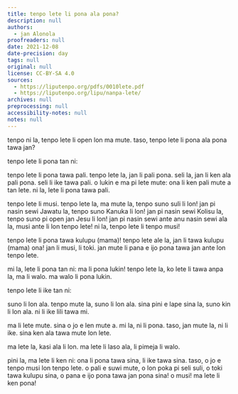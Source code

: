 ```yaml
---
title: tenpo lete li pona ala pona?
description: null
authors:
  - jan Alonola
proofreaders: null
date: 2021-12-08
date-precision: day
tags: null
original: null
license: CC-BY-SA 4.0
sources:
  - https://liputenpo.org/pdfs/0010lete.pdf
  - https://liputenpo.org/lipu/nanpa-lete/
archives: null
preprocessing: null
accessibility-notes: null
notes: null
---
```


tenpo ni la, tenpo lete li open lon ma mute. taso, tenpo lete li pona ala pona tawa jan?

tenpo lete li pona tan ni:

tenpo lete li pona tawa pali. tenpo lete la, jan li pali pona. seli la, jan li ken ala pali pona. seli li ike tawa pali. o lukin e ma pi lete mute: ona li ken pali mute a tan lete. ni la, lete li pona tawa pali.

tenpo lete li musi. tenpo lete la, ma mute la, tenpo suno suli li lon! jan pi nasin sewi Jawatu la, tenpo suno Kanuka li lon! jan pi nasin sewi Kolisu la, tenpo suno pi open jan Jesu li lon! jan pi nasin sewi ante anu nasin sewi ala la, musi ante li lon tenpo lete! ni la, tenpo lete li tenpo musi!

tenpo lete li pona tawa kulupu (mama)! tenpo lete ale la, jan li tawa kulupu (mama) ona! jan li musi, li toki. jan mute li pana e ijo pona tawa jan ante lon tenpo lete.

mi la, lete li pona tan ni: ma li pona lukin! tenpo lete la, ko lete li tawa anpa la, ma li walo. ma walo li pona lukin.

tenpo lete li ike tan ni:

suno li lon ala. tenpo mute la, suno li lon ala. sina pini e lape sina la, suno kin li lon ala. ni li ike lili tawa mi.

ma li lete mute. sina o jo e len mute a. mi la, ni li pona. taso, jan mute la, ni li ike. sina ken ala tawa mute lon lete.

ma lete la, kasi ala li lon. ma lete li laso ala, li pimeja li walo.

pini la, ma lete li ken ni: ona li pona tawa sina, li ike tawa sina. taso, o jo e tenpo musi lon tenpo lete. o pali e suwi mute, o lon poka pi seli suli, o toki tawa kulupu sina, o pana e ijo pona tawa jan pona sina! o musi! ma lete li ken pona!